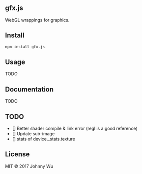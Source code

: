 ## gfx.js

WebGL wrappings for graphics.

## Install

```bash
npm install gfx.js
```

## Usage

TODO

## Documentation

TODO

## TODO

  - [] Better shader compile & link error (regl is a good reference)
  - [] Update sub-image
  - [] stats of device._stats.texture

## License

MIT © 2017 Johnny Wu